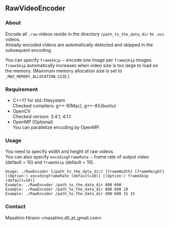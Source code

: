 ## RawVideoEncoder

### About
Encode all `.raw` videos reside in the directory `/path_to_the_data_dir` to `.avi` videos.  
Already encoded videos are automatically detected and skipped in the subsequent encoding.  

You can specify `frameSkip` − encode one image per `frameSkip` images.
`frameSkip` automatically increases when video size is too large to load on the memory. 
(Maximum memory allocation size is set to `_MAX_MEMORY_ALLOCATION_SIZE`.)
 
 
### Requirement
- C++17 for std::filesystem  
Checked compilers: g++-9(Mac), g++-8(Ubuntu)
- OpenCV  
Checked version: 3.4.1, 4.1.1
- OpenMP (Optional)  
You can parallelize encoding by OpenMP.
 
### Usage
You need to specify width and height of raw videos.  
You can also specify `encodingFrameRate` − frame rate of output video (default = 10)
and `frameSkip` (default = 10).  

    Usage: ./RawEncoder [/path_to_the_data_dir] [frameWidth] [frameHeight] [(Option:) encodingFrameRate (default=10)] [(Option:) frameSkip (default=10)]  
    Example: ./RawEncoder /path_to_the_data_dir 800 600  
    Example: ./RawEncoder /path_to_the_data_dir 800 600 10  
    Example: ./RawEncoder /path_to_the_data_dir 800 600 15 15  
 
### Contact
Masahiro Hirano <masahiro.dll_at_gmail.com>
    